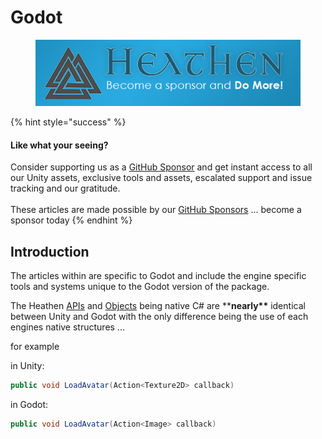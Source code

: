 # Godot

<figure><img src="../../.gitbook/assets/512x128 Sponsor Banner.png" alt="Become a sponsor and Do More"><figcaption></figcaption></figure>

{% hint style="success" %}
#### Like what your seeing? <a href="#like-what-your-seeing" id="like-what-your-seeing"></a>

Consider supporting us as a [GitHub Sponsor](https://app.gitbook.com/s/-MZWu8yFOWhCYCMkJFmR/\~/changes/YgpUafKu0uCfEwniUFNf/company/become-a-sponsor) and get instant access to all our Unity assets, exclusive tools and assets, escalated support and issue tracking and our gratitude. \
\
These articles are made possible by our [GitHub Sponsors](https://github.com/sponsors/heathen-engineering) ... become a sponsor today
{% endhint %}

## Introduction

The articles within are specific to Godot and include the engine specific tools and systems unique to the Godot version of the package.&#x20;

The Heathen [APIs](api/) and [Objects](objects/) being native C# are \*\***nearly\*\*** identical between Unity and Godot with the only difference being the use of each engines native structures ...&#x20;

for example&#x20;

in Unity:

```csharp
public void LoadAvatar(Action<Texture2D> callback)
```

in Godot:

```csharp
public void LoadAvatar(Action<Image> callback)
```
